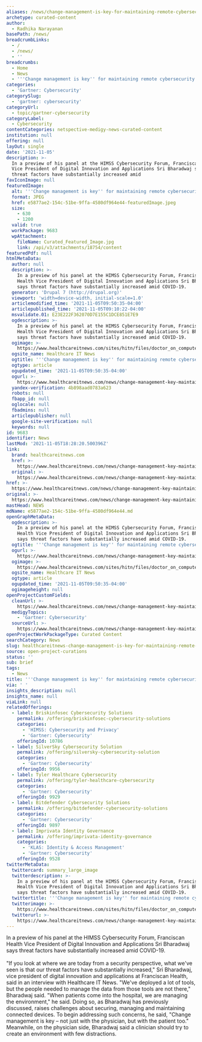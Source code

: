 ```yaml
---
aliases: /news/change-management-is-key-for-maintaining-remote-cybersecurity
archetype: curated-content
author:
  - Radhika Narayanan
basePath: /news/
breadcrumbLinks:
  - /
  - /news/
  - ''
breadcrumbs:
  - Home
  - News
  - '''Change management is key'' for maintaining remote cybersecurity'
categories:
  - 'Gartner: Cybersecurity'
categorySlug:
  - 'gartner: cybersecurity'
categoryUrl:
  - topic/gartner-cybersecurity
categoryLabel:
  - Cybersecurity
contentCategories: netspective-medigy-news-curated-content
institution: null
offering: null
layOut: single
date: '2021-11-05'
description: >-
  In a preview of his panel at the HIMSS Cybersecurity Forum, Franciscan Health
  Vice President of Digital Innovation and Applications Sri Bharadwaj says
  threat factors have substantially increased amid 
favIconImage: null
featuredImage:
  alt: '''Change management is key'' for maintaining remote cybersecurity'
  format: JPEG
  href: e5877ae2-154c-51be-9ffa-4580df964e44-featuredImage.jpeg
  size:
    - 630
    - 1200
  valid: true
  workPackage: 9683
  wpAttachment:
    fileName: Curated_Featured_Image.jpg
    link: /api/v3/attachments/18754/content
featuredPdf: null
htmlMetaData:
  author: null
  description: >-
    In a preview of his panel at the HIMSS Cybersecurity Forum, Franciscan
    Health Vice President of Digital Innovation and Applications Sri Bharadwaj
    says threat factors have substantially increased amid COVID-19.
  generator: 'Drupal 7 (http://drupal.org)'
  viewport: 'width=device-width, initial-scale=1.0'
  articlemodified_time: '2021-11-05T09:50:35-04:00'
  articlepublished_time: '2021-11-05T09:10:22-04:00'
  msvalidate.01: E23E222F362070D7E155C1DCE851E7E9
  ogdescription: >-
    In a preview of his panel at the HIMSS Cybersecurity Forum, Franciscan
    Health Vice President of Digital Innovation and Applications Sri Bharadwaj
    says threat factors have substantially increased amid COVID-19.
  ogimage: >-
    https://www.healthcareitnews.com/sites/hitn/files/doctor_on_computer_pexels_1200.jpg
  ogsite_name: Healthcare IT News
  ogtitle: '''Change management is key'' for maintaining remote cybersecurity'
  ogtype: article
  ogupdated_time: '2021-11-05T09:50:35-04:00'
  ogurl: >-
    https://www.healthcareitnews.com/news/change-management-key-maintaining-remote-cybersecurity
  yandex-verification: 4b898aad0783a623
  robots: null
  fbapp_id: null
  oglocale: null
  fbadmins: null
  articlepublisher: null
  google-site-verification: null
  keywords: null
id: 9683
identifier: News
lastMod: '2021-11-05T18:28:20.500396Z'
link:
  brand: healthcareitnews.com
  href: >-
    https://www.healthcareitnews.com/news/change-management-key-maintaining-remote-cybersecurity
  original: >-
    https://www.healthcareitnews.com/news/change-management-key-maintaining-remote-cybersecurity
href: >-
  https://www.healthcareitnews.com/news/change-management-key-maintaining-remote-cybersecurity
original: >-
  https://www.healthcareitnews.com/news/change-management-key-maintaining-remote-cybersecurity
mastHead: NEWS
mdName: e5877ae2-154c-51be-9ffa-4580df964e44.md
openGraphMetaData:
  ogdescription: >-
    In a preview of his panel at the HIMSS Cybersecurity Forum, Franciscan
    Health Vice President of Digital Innovation and Applications Sri Bharadwaj
    says threat factors have substantially increased amid COVID-19.
  ogtitle: '''Change management is key'' for maintaining remote cybersecurity'
  ogurl: >-
    https://www.healthcareitnews.com/news/change-management-key-maintaining-remote-cybersecurity
  ogimage: >-
    https://www.healthcareitnews.com/sites/hitn/files/doctor_on_computer_pexels_1200.jpg
  ogsite_name: Healthcare IT News
  ogtype: article
  ogupdated_time: '2021-11-05T09:50:35-04:00'
  ogimageheight: null
openProjectCustomFields:
  cleanUrl: >-
    https://www.healthcareitnews.com/news/change-management-key-maintaining-remote-cybersecurity
  medigyTopics:
    - 'Gartner: Cybersecurity'
  sourceUrl: >-
    https://www.healthcareitnews.com/news/change-management-key-maintaining-remote-cybersecurity
openProjectWorkPackageType: Curated Content
searchCategory: News
slug: healthcareitnews-change-management-is-key-for-maintaining-remote-cybersecurity
source: open-project-curations
status: ''
sub: brief
tags:
  - News
title: '''Change management is key'' for maintaining remote cybersecurity'
via: ' '
insights_description: null
insights_name: null
viaLink: null
relatedOfferings:
  - label: Briskinfosec Cybersecurity Solutions
    permalink: /offering/briskinfosec-cybersecurity-solutions
    categories:
      - 'HIMSS: Cybersecurity and Privacy'
      - 'Gartner: Cybersecurity'
    offeringId: 10786
  - label: SilverSky Cybersecurity Solution
    permalink: /offering/silversky-cybersecurity-solution
    categories:
      - 'Gartner: Cybersecurity'
    offeringId: 9956
  - label: Tyler Healthcare Cybersecurity
    permalink: /offering/tyler-healthcare-cybersecurity
    categories:
      - 'Gartner: Cybersecurity'
    offeringId: 9929
  - label: Bitdefender Cybersecurity Solutions
    permalink: /offering/bitdefender-cybersecurity-solutions
    categories:
      - 'Gartner: Cybersecurity'
    offeringId: 9897
  - label: Imprivata Identity Governance
    permalink: /offering/imprivata-identity-governance
    categories:
      - 'KLAS: Identity & Access Management'
      - 'Gartner: Cybersecurity'
    offeringId: 9528
twitterMetaData:
  twittercard: summary_large_image
  twitterdescription: >-
    In a preview of his panel at the HIMSS Cybersecurity Forum, Franciscan
    Health Vice President of Digital Innovation and Applications Sri Bharadwaj
    says threat factors have substantially increased amid COVID-19.
  twittertitle: '''Change management is key'' for maintaining remote cybersecurity'
  twitterimage: >-
    https://www.healthcareitnews.com/sites/hitn/files/doctor_on_computer_pexels_1200.jpg
  twitterurl: >-
    https://www.healthcareitnews.com/news/change-management-key-maintaining-remote-cybersecurity
---
```

<p>In a preview of his panel at the HIMSS Cybersecurity Forum, Franciscan Health Vice President of Digital Innovation and Applications Sri Bharadwaj says threat factors have substantially increased amid COVID-19.<br><br>"If you look at where we are today from a security perspective, what we've seen is that our threat factors have substantially increased," Sri Bharadwaj, vice president of digital innovation and applications at Franciscan Health, said in an interview with Healthcare IT News.
"We've deployed a lot of tools, but the people needed to manage the data from those tools are not there," Bharadwaj said.
"When patients come into the hospital, we are managing the environment," he said.
Doing so, as Bharadwaj has previously discussed, raises challenges about securing, managing and maintaining connected devices.
To begin addressing such concerns, he said, "Change management is key – not just with the physician, but with the patient too." &nbsp;
Meanwhile, on the physician side, Bharadwaj said a clinician should try to create an environment with few distractions.</p>